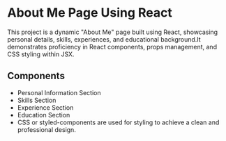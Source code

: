 # About Me Page Using React
This project is a dynamic "About Me" page built using React, showcasing personal details, skills, experiences, and educational background.It demonstrates proficiency in React components,
props management, and CSS styling within JSX.

## Components
- Personal Information Section
- Skills Section
- Experience Section
- Education Section
- CSS or styled-components are used for styling to achieve a clean and professional design.
